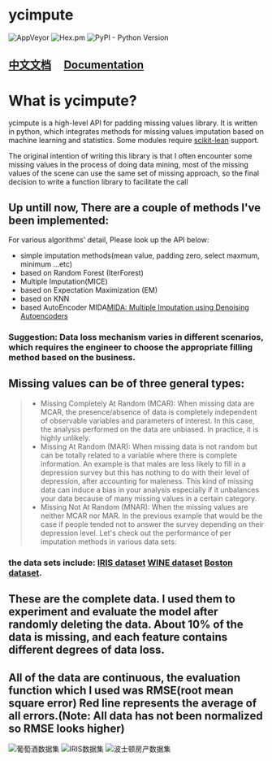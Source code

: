 
# ycimpute


![AppVeyor](https://img.shields.io/appveyor/ci/gruntjs/grunt.svg)
![Hex.pm](https://img.shields.io/hexpm/l/plug.svg)
![PyPI - Python Version](https://img.shields.io/pypi/pyversions/Django.svg)

## [中文文档]( https://hcmy.gitbooks.io/ycimpute/content/)     [Documentation](https://hcmy.gitbooks.io/ycimpute-api/content/)
# What is ycimpute?
ycimpute is a high-level API for padding missing values library. It is written in python, which integrates methods for missing values imputation based on machine learning and statistics. Some modules require [scikit-lean](http://scikit-learn.org/stable/) support.

The original intention of writing this library is that I often encounter some missing values in the process of doing data mining, most of the missing values of the scene can use the same set of missing approach, so the final decision to write a function library to facilitate the call

## Up untill now, There are a couple of methods I've been implemented:

For various algorithms' detail, Please look up the API below:

- simple imputation methods(mean value, padding zero, select maxmum, minimum ...etc)
- based on Random Forest (IterForest)
- Multiple Imputation(MICE)
- based on Expectation Maximization (EM)
- based on KNN
- based AutoEncoder MIDA[MIDA: Multiple Imputation using Denoising Autoencoders](https://arxiv.org/abs/1705.02737)
### Suggestion: Data loss mechanism varies in different scenarios, which requires the engineer to choose the appropriate filling method based on the business.
## Missing values can be of three general types:

>+ Missing Completely At Random (MCAR):
    When missing data are MCAR, the presence/absence of data is completely independent of observable variables and parameters of interest. In this case, the analysis performed on the data are unbiased. In practice, it is highly unlikely.
>+ Missing At Random (MAR):
    When missing data is not random but can be totally related to a variable where there is complete information. An example is that males are less likely to fill in a depression survey but this has nothing to do with their level of depression, after accounting for maleness. This kind of missing data can induce a bias in your analysis especially if it unbalances your data because of many missing values in a certain category.
>+ Missing Not At Random (MNAR):
   When the missing values are neither MCAR nor MAR. In the previous example that would be the case if people tended not to answer the survey depending on their depression level.
Let's check out the performance of per imputation methods in various data sets:

### the data sets include: [IRIS dataset]() [WINE dataset]() [Boston dataset]().

## These are the complete data. I used them to experiment and evaluate the model after randomly deleting the data. About 10% of the data is missing, and each feature contains different degrees of data loss.

## All of the data are continuous, the evaluation function which I used was RMSE(root mean square error) Red line represents the average of all errors.(Note: All data has not been normalized so RMSE looks higher)
![葡萄酒数据集](https://github.com/HCMY/ycimpute/blob/master/img/WINE.svg)
![IRIS数据集](https://github.com/HCMY/ycimpute/blob/master/img/IRIS.svg)
![波士顿房产数据集](https://github.com/HCMY/ycimpute/blob/master/img/BOSTON.svg)


